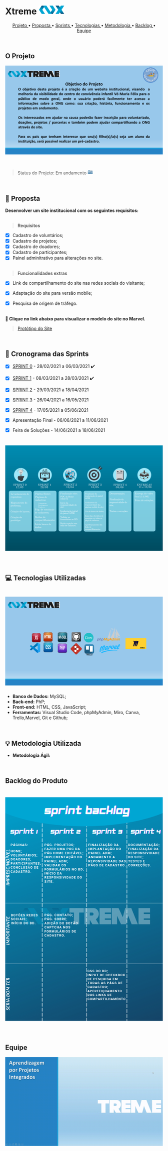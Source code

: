 
# Xtreme ![Equipe Xtreme](/readme/equipe_xtreme_pequeno.png "Equipe Xtreme")


<p align="center">
  <a href ="#o-projeto"> Projeto </a>  • 
  <a href ="#dart-proposta"> Proposta </a>  • 
  <a href ="#calendar-cronograma-das-sprints"> Sprints </a>  • 
  <a href ="#computer-tecnologias-utilizadas"> Tecnologias </a>  • 
  <a href ="#bulb-metodologia-utilizada"> Metodologia </a>  • 
  <a href ="#backlog-do-produto">Backlog </a>  •
  <a href ="#equipe"> Equipe </a> 
</p>

<br>

## O Projeto
![Equipe Xtreme](/readme/objetivo.png "Objetivo Equipe Xtreme")

<br>

> Status do Projeto: Em andamento <img src = "./readme/Works-in-progress-icon.png" />

<br>

## :dart: Proposta

**Desenvolver um site institucional com os seguintes requisitos:**<br><br>

 > **Requisitos**

 - [x] Cadastro de voluntários;
 - [x] Cadastro de projetos;
 - [x] Cadastro de doadores;
 - [x] Cadastro de participantes;
 - [x] Painel adminitrativo para alterações no site.<br><br>

 > **Funcionalidades extras**

 - [x]  Link de compartilhamento do site nas redes sociais do visitante;
 - [x]  Adaptação do site para versão mobile;
 - [x]  Pesquisa de origem de tráfego.<br><br>

  
**:link: Clique no link abaixo para visualizar o modelo do site no Marvel.**  
> [Protótipo do Site](https://marvelapp.com/prototype/144cf1c4/screen/77188628)

<br>

## :calendar: Cronograma das Sprints

- [x] [SPRINT 0](https://github.com/Xtreme-Equipe/Projeto-Site-Intitucional/tree/main/readme/sprint0) - 28/02/2021 a 06/03/2021 :heavy_check_mark:

- [x] [SPRINT 1](https://github.com/Xtreme-Equipe/Projeto-Site-Intitucional/tree/main/readme/sprint1) - 08/03/2021 a 28/03/2021 :heavy_check_mark:

- [x] [SPRINT 2](https://github.com/Xtreme-Equipe/Projeto-Site-Intitucional/tree/main/readme/sprint2) - 29/03/2021 a 18/04/2021

- [x] [SPRINT 3](https://github.com/Xtreme-Equipe/Projeto-Site-Intitucional/tree/main/readme/sprint3) - 26/04/2021 a 16/05/2021

- [x] [SPRINT 4](https://github.com/Xtreme-Equipe/Projeto-Site-Intitucional/tree/main/readme/sprint4) - 17/05/2021 a 05/06/2021

- [x] Apresentação Final - 06/06/2021 a 11/06/2021

- [x] Feira de Soluções - 14/06/2021 a 18/06/2021


<h1 align="center"> <img src = "./readme/cronograma_sprints.png"/></h1>

<br>



## :computer: Tecnologias Utilizadas

<h1 align="center"> <img src = "./readme/tecnologias_utilizadas.png"/></h1>

* **Banco de Dados:** MySQL;
* **Back-end:** PhP;
* **Front-end:** HTML, CSS, JavaScript;
* **Ferramentas:** Visual Studio Code, phpMyAdmin, Miro, Canva, Trello,Marvel, Git e Github;

<br>

## :bulb: Metodologia Utilizada

* **Metodologia Ágil:** 

<br>

## Backlog do Produto

<h1 align="center"> <img src = "./readme/sprintbacklog.png" /></h1> 

<br>

## Equipe 

![Equipe Xtreme](/readme/apresentacao_equipe.gif "Apresentação Equipe Xtreme")

<br>
